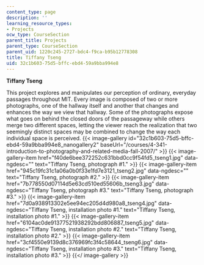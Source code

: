 ```yaml
---
content_type: page
description: ''
learning_resource_types:
- Projects
ocw_type: CourseSection
parent_title: Projects
parent_type: CourseSection
parent_uid: 1220c245-2727-bdc4-f9ca-b95b12778308
title: Tiffany Tseng
uid: 32c1b603-75d5-bffc-ebd4-59a9bba994e8
---
```


**Tiffany Tseng**

This project explores and manipulates our perception of ordinary, everyday passages throughout MIT. Every image is composed of two or more photographs, one of the hallway itself and another that changes and enhances the way we view that hallway. Some of the photographs expose what goes on behind the closed doors of the passageway while others merge two different spaces, letting the viewer reach the realization that two seemingly distinct spaces may be combined to change the way each individual space is perceived.
{{< image-gallery id="32c1b603-75d5-bffc-ebd4-59a9bba994e8_nanogallery2" baseUrl="/courses/4-341-introduction-to-photography-and-related-media-fall-2007/" >}}
{{< image-gallery-item href="f40de6bee372252c631bbd0cc9f54fd5_tseng1.jpg" data-ngdesc="" text="Tiffany Tseng, photograph #1." >}}
{{< image-gallery-item href="945c19fc31c1a06a0b0f33e1fd7e3121_tseng2.jpg" data-ngdesc="" text="Tiffany Tseng, photograph #2." >}}
{{< image-gallery-item href="7b778550d07114d5e63cd510ed55606b_tseng3.jpg" data-ngdesc="Tiffany Tseng, photograph #3." text="Tiffany Tseng, photograph #3." >}}
{{< image-gallery-item href="7d0a938913302e5ee94ec205d4d980a8_tseng4.jpg" data-ngdesc="Tiffany Tseng, installation photo #1." text="Tiffany Tseng, installation photo #1." >}}
{{< image-gallery-item href="6104ac0de91377521938292bdd806887_tseng5.jpg" data-ngdesc="Tiffany Tseng, installation photo #2." text="Tiffany Tseng, installation photo #2." >}}
{{< image-gallery-item href="3cf4550e9139d8c376969fc3f4c58644_tseng6.jpg" data-ngdesc="Tiffany Tseng, installation photo #3." text="Tiffany Tseng, installation photo #3." >}}
{{</ image-gallery >}}